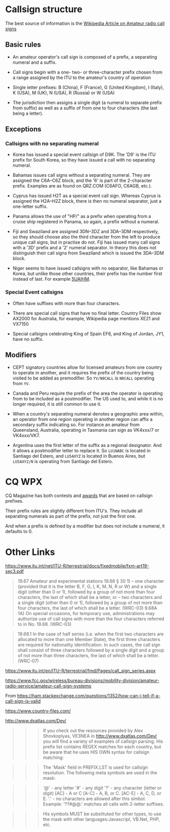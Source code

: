 # Callsign structure

The best source of information is the [Wikipedia Article on Amateur radio call signs](https://en.wikipedia.org/wiki/Amateur_radio_call_signs)

## Basic rules

- An amateur operator's call sign is composed of a prefix, a separating numeral and a suffix.

- Call signs begin with a one- two- or three-character prefix chosen from a range assigned by the ITU to the amateur's country of operation

- Single letter prefixes: B (China), F (France), G (United Kingdom), I (Italy), K (USA), M (UK), N (USA), R (Russia) or W (USA)

- The jurisdiction then assigns a single digit (a numeral to separate prefix from suffix) as well as a suffix of from one to four characters (the last being a letter).

## Exceptions

### Callsigns with no separating numeral

- Korea has issued a special event callsign of D9K. The 'D9' is the ITU prefix for South Korea, so they have issued a call with no separating numeral.

- Bahamas issues call signs without a separating numeral. They are assigned the C6A–C6Z block, and the '6' is part of the 2-character prefix. Examples are as found on QRZ.COM (C6AFO, C6AGB, etc.).

- Cyprus has issued H2T as a special event call sign. Whereas Cyprus is assigned the H2A–H2Z block, there is then no numeral separator, just a one-letter suffix.

- Panama allows the use of "HP/" as a prefix when operating from a cruise ship registered in Panama, so again, a prefix without a numeral.

- Fiji and Swaziland are assigned 3DN–3DZ and 3DA–3DM respectively, so they should choose also the third character from the left to produce unique call signs, but in practise do not. Fiji has issued many call signs with a '3D' prefix and a '2' numeral separator. In theory this does not distinguish their call signs from Swaziland which is issued the 3DA–3DM block.

- Niger seems to have issued callsigns with no separator, like Bahamas or Korea, but unlike those other countries, their prefix has the number first instead of last. For example [5UAIHM](https://www.qrz.com/db/5UAIHM).

### Special Event callsigns

- Often have suffixes with more than four characters.

- There are special call signs that have no final letter. Country Files show AX2000 for Australia, for example, Wikipedia page mentions XE21 and VX7150

- Special callsigns celebrating King of Spain EF6, and King of Jordan, JY1, have no suffix.

## Modifiers

- CEPT signatory countries allow for licensed amateurs from one country to operate in another, and it requires the prefix of the country being visited to be added as premodifier. So `YV/N0CALL` is `N0CALL` operating from `YV`.

- Canada and Peru require the prefix of the area the operator is operating from to be included as a postmodifier. The US used to, and while it is no longer required, it is still common to use it.

- When a country's separating numeral denotes a geographic area within, an operator from one region operating in another region can affix a secondary suffix indicating so. For instance an amateur from Queensland, Australia, operating in Tasmania can sign as VK4xxx/7 or VK4xxx/VK7.

- Argentina uses the first letter of the suffix as a regional designator. And it allows a postmodifier letter to replace it. So `LU1NABC` is located in Santiago del Estero, and `LU5AXYZ` is located in Buenos Aires, but `LU5AXYZ/N` is operating from Santiago del Estero.

# CQ WPX

CQ Magazine has both contests and [awards](https://cq-amateur-radio.com/cq_awards/cq_wpx_awards/cq-wpx-award-rules-022017.pdf) that are based on callsign prefixes.

Their prefix rules are slightly different from ITU's. They include all separating numerals as part of the prefix, not just the first one.

And when a prefix is defined by a modifier but does not include a numeral, it defaults to 0.

# Other Links

https://www.itu.int/net/ITU-R/terrestrial/docs/fixedmobile/fxm-art19-sec3.pdf

> 19.67 Amateur and experimental stations
> 19.68 § 30 1)
> – one character (provided that it is the letter B, F, G, I, K, M, N, R or W) and a single digit (other than 0 or 1), followed by a group of not more than four characters, the last of which shall be a letter, or
> – two characters and a single digit (other than 0 or 1), followed by a group of not more than four characters, the last of which shall be a letter. (WRC-03)
> 9.68A 1A) On special occasions, for temporary use, administrations may authorize use of call signs with more than the four characters referred to in No. 19.68. (WRC-03)

> 19.68.1 In the case of half series (i.e. when the first two characters are allocated to more than one Member State), the first three characters are required for nationality identification. In such cases, the call sign shall consist of three characters followed by a single digit and a group of not more than three characters, the last of which shall be a letter. (WRC-07)

https://www.itu.int/en/ITU-R/terrestrial/fmd/Pages/call_sign_series.aspx

https://www.fcc.gov/wireless/bureau-divisions/mobility-division/amateur-radio-service/amateur-call-sign-systems

From https://ham.stackexchange.com/questions/1352/how-can-i-tell-if-a-call-sign-is-valid

https://www.country-files.com/

http://www.dxatlas.com/Dev/

> > > If you check out the resources provided by Alex Shovkoplyas, VE3NEA in http://www.dxatlas.com/Dev/ you will find a variety of examples of callsign parsing. His prefix list contains REGEX matches for each country, but be aware that he uses HIS OWN syntax for callsign matching:

> > > The 'Mask' field in PREFIX.LST is used for callsign resolution. The following meta symbols are used in the mask:

> > > '@' - any letter '#' - any digit '?' - any character (letter or digit) [AC] - A or C [A-C] - A, B, or C. [AC-E] - A, C, D, or E. '.' - no characters are allowed after this simbol. Example: '??#@@.' matches all calls with 2-letter suffixes.

> > > His symbols MUST be substituted for other types, to use the mask with other languages:Javascript, VB.Net, PHP, etc.
